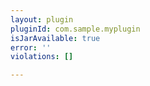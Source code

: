 ```yaml
---
layout: plugin
pluginId: com.sample.myplugin
isJarAvailable: true
error: ''
violations: []

---
```

